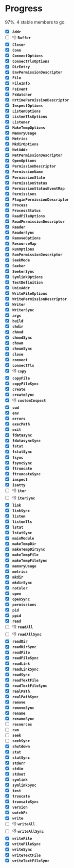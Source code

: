 # Progress

97%. 4 stable members to go:

- [x] **`Addr`**
- [ ] 👎 **`Buffer`**
- [x] **`Closer`**
- [x] **`Conn`**
- [x] **`ConnectOptions`**
- [x] **`ConnectTlsOptions`**
- [x] **`DirEntry`**
- [x] **`EnvPermissionDescriptor`**
- [x] **`File`**
- [x] **`FileInfo`**
- [x] **`FsEvent`**
- [x] **`FsWatcher`**
- [x] **`HrtimePermissionDescriptor`**
- [x] **`InspectOptions`**
- [x] **`ListenOptions`**
- [x] **`ListenTlsOptions`**
- [x] **`Listener`**
- [x] **`MakeTempOptions`**
- [x] **`MemoryUsage`**
- [x] **`Metrics`**
- [x] **`MkdirOptions`**
- [x] **`NetAddr`**
- [x] **`NetPermissionDescriptor`**
- [x] **`OpenOptions`**
- [x] **`PermissionDescriptor`**
- [x] **`PermissionName`**
- [x] **`PermissionState`**
- [x] **`PermissionStatus`**
- [x] **`PermissionStatusEventMap`**
- [x] **`Permissions`**
- [x] **`PluginPermissionDescriptor`**
- [x] **`Process`**
- [x] **`ProcessStatus`**
- [x] **`ReadFileOptions`**
- [x] **`ReadPermissionDescriptor`**
- [x] **`Reader`**
- [x] **`ReaderSync`**
- [x] **`RemoveOptions`**
- [x] **`ResourceMap`**
- [x] **`RunOptions`**
- [x] **`RunPermissionDescriptor`**
- [x] **`SeekMode`**
- [x] **`Seeker`**
- [x] **`SeekerSync`**
- [x] **`SymlinkOptions`**
- [x] **`TestDefinition`**
- [x] **`UnixAddr`**
- [x] **`WriteFileOptions`**
- [x] **`WritePermissionDescriptor`**
- [x] **`Writer`**
- [x] **`WriterSync`**
- [x] **`args`**
- [x] **`build`**
- [x] **`chdir`**
- [x] **`chmod`**
- [x] **`chmodSync`**
- [x] **`chown`**
- [x] **`chownSync`**
- [x] **`close`**
- [x] **`connect`**
- [x] **`connectTls`**
- [x] 👎 **`copy`**
- [x] **`copyFile`**
- [x] **`copyFileSync`**
- [x] **`create`**
- [x] **`createSync`**
- [x] 👎 **`customInspect`**
- [x] **`cwd`**
- [x] **`env`**
- [x] **`errors`**
- [x] **`execPath`**
- [x] **`exit`**
- [x] **`fdatasync`**
- [x] **`fdatasyncSync`**
- [x] **`fstat`**
- [x] **`fstatSync`**
- [x] **`fsync`**
- [x] **`fsyncSync`**
- [x] **`ftruncate`**
- [x] **`ftruncateSync`**
- [x] **`inspect`**
- [x] **`isatty`**
- [ ] 👎 **`iter`**
- [ ] 👎 **`iterSync`**
- [x] **`link`**
- [x] **`linkSync`**
- [x] **`listen`**
- [x] **`listenTls`**
- [x] **`lstat`**
- [x] **`lstatSync`**
- [x] **`mainModule`**
- [x] **`makeTempDir`**
- [x] **`makeTempDirSync`**
- [x] **`makeTempFile`**
- [x] **`makeTempFileSync`**
- [x] **`memoryUsage`**
- [x] **`metrics`**
- [x] **`mkdir`**
- [x] **`mkdirSync`**
- [x] **`noColor`**
- [x] **`open`**
- [x] **`openSync`**
- [x] **`permissions`**
- [x] **`pid`**
- [x] **`ppid`**
- [x] **`read`**
- [ ] 👎 **`readAll`**
- [ ] 👎 **`readAllSync`**
- [x] **`readDir`**
- [x] **`readDirSync`**
- [x] **`readFile`**
- [x] **`readFileSync`**
- [x] **`readLink`**
- [x] **`readLinkSync`**
- [x] **`readSync`**
- [x] **`readTextFile`**
- [x] **`readTextFileSync`**
- [x] **`realPath`**
- [x] **`realPathSync`**
- [x] **`remove`**
- [x] **`removeSync`**
- [x] **`rename`**
- [x] **`renameSync`**
- [ ] **`resources`**
- [ ] **`run`**
- [ ] **`seek`**
- [ ] **`seekSync`**
- [x] **`shutdown`**
- [x] **`stat`**
- [x] **`statSync`**
- [x] **`stderr`**
- [x] **`stdin`**
- [x] **`stdout`**
- [x] **`symlink`**
- [x] **`symlinkSync`**
- [x] **`test`**
- [x] **`truncate`**
- [x] **`truncateSync`**
- [x] **`version`**
- [x] **`watchFs`**
- [x] **`write`**
- [ ] 👎 **`writeAll`**
- [ ] 👎 **`writeAllSync`**
- [x] **`writeFile`**
- [x] **`writeFileSync`**
- [x] **`writeSync`**
- [x] **`writeTextFile`**
- [x] **`writeTextFileSync`**
